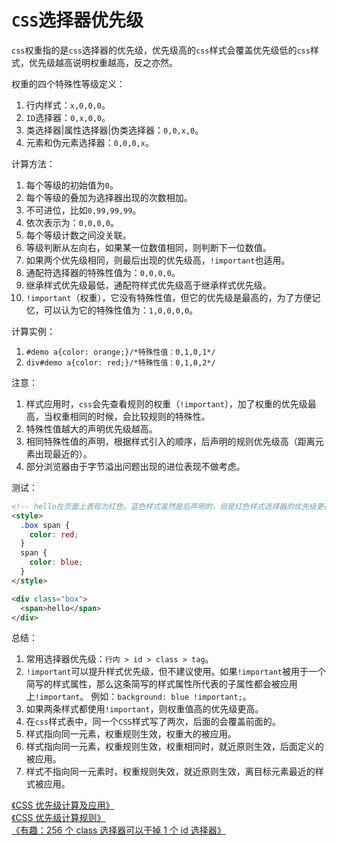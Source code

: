 # `CSS`选择器优先级

`css`权重指的是`css`选择器的优先级，优先级高的`css`样式会覆盖优先级低的`css`样式，优先级越高说明权重越高，反之亦然。

权重的四个特殊性等级定义：

1. 行内样式：`x,0,0,0`。
2. `ID`选择器：`0,x,0,0`。
3. 类选择器|属性选择器|伪类选择器：`0,0,x,0`。
4. 元素和伪元素选择器：`0,0,0,x`。

计算方法：

1. 每个等级的初始值为`0`。
2. 每个等级的叠加为选择器出现的次数相加。
3. 不可进位，比如`0,99,99,99`。
4. 依次表示为：`0,0,0,0`。
5. 每个等级计数之间没关联。
6. 等级判断从左向右，如果某一位数值相同，则判断下一位数值。
7. 如果两个优先级相同，则最后出现的优先级高，`!important`也适用。
8. 通配符选择器的特殊性值为：`0,0,0,0`。
9. 继承样式优先级最低，通配符样式优先级高于继承样式优先级。
10. `!important`（权重），它没有特殊性值，但它的优先级是最高的，为了方便记忆，可以认为它的特殊性值为：`1,0,0,0,0`。

计算实例：

1. `#demo a{color: orange;}/*特殊性值：0,1,0,1*/`
2. `div#demo a{color: red;}/*特殊性值：0,1,0,2*/`

注意：

1. 样式应用时，`css`会先查看规则的权重（`!important`），加了权重的优先级最高，当权重相同的时候，会比较规则的特殊性。
2. 特殊性值越大的声明优先级越高。
3. 相同特殊性值的声明，根据样式引入的顺序，后声明的规则优先级高（距离元素出现最近的）。
4. 部分浏览器由于字节溢出问题出现的进位表现不做考虑。

测试：

```html
<!-- hello在页面上表现为红色，蓝色样式虽然是后声明的，但是红色样式选择器的优先级更高，所以表现为红色 -->
<style>
  .box span {
    color: red;
  }
  span {
    color: blue;
  }
</style>

<div class="box">
  <span>hello</span>
</div>
```

总结：

1. 常用选择器优先级：`行内 > id > class > tag`。
2. `!important`可以提升样式优先级，但不建议使用。如果`!important`被用于一个简写的样式属性，那么这条简写的样式属性所代表的子属性都会被应用上`!important`。 例如：`background: blue !important;`。
3. 如果两条样式都使用`!important`，则权重值高的优先级更高。
4. 在`css`样式表中，同一个`CSS`样式写了两次，后面的会覆盖前面的。
5. 样式指向同一元素，权重规则生效，权重大的被应用。
6. 样式指向同一元素，权重规则生效，权重相同时，就近原则生效，后面定义的被应用。
7. 样式不指向同一元素时，权重规则失效，就近原则生效，离目标元素最近的样式被应用。

[《CSS 优先级计算及应用》](https://www.jianshu.com/p/1c4e639ff7d5)\
[《CSS 优先级计算规则》](http://www.cnblogs.com/wangmeijian/p/4207433.html)\
[《有趣：256 个 class 选择器可以干掉 1 个 id 选择器》](https://www.zhangxinxu.com/wordpress/2012/08/256-class-selector-beat-id-selector/)
